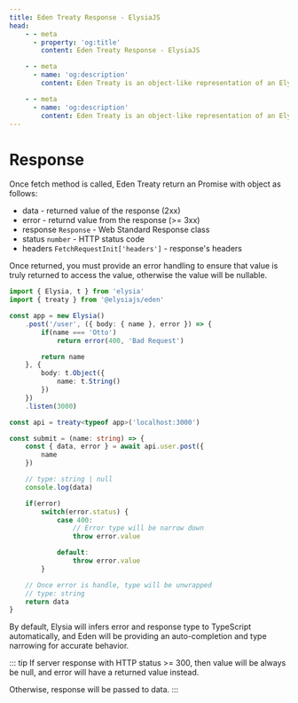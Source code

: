 ```yaml
---
title: Eden Treaty Response - ElysiaJS
head:
    - - meta
      - property: 'og:title'
        content: Eden Treaty Response - ElysiaJS

    - - meta
      - name: 'og:description'
        content: Eden Treaty is an object-like representation of an Elysia server, providing an end-to-end type safety, and a significantly improved developer experience. With Eden, we can fetch an API from Elysia server fully type-safe without code generation.

    - - meta
      - name: 'og:description'
        content: Eden Treaty is an object-like representation of an Elysia server, providing an end-to-end type safety, and a significantly improved developer experience. With Eden, we can fetch an API from Elysia server fully type-safe without code generation.
---
```


# Response
Once fetch method is called, Eden Treaty return an Promise with object as follows:
- data - returned value of the response (2xx)
- error - returnd value from the response (>= 3xx)
- response `Response` - Web Standard Response class
- status `number` - HTTP status code
- headers `FetchRequestInit['headers']` - response's headers

Once returned, you must provide an error handling to ensure that value is truly returned to access the value, otherwise the value will be nullable.

```typescript
import { Elysia, t } from 'elysia'
import { treaty } from '@elysiajs/eden'

const app = new Elysia()
    .post('/user', ({ body: { name }, error }) => {
        if(name === 'Otto')
            return error(400, 'Bad Request')

        return name
    }, {
        body: t.Object({
            name: t.String()
        })
    })
    .listen(3000)

const api = treaty<typeof app>('localhost:3000')

const submit = (name: string) => {
    const { data, error } = await api.user.post({
        name
    })

    // type: string | null
    console.log(data)

    if(error)
        switch(error.status) {
            case 400:
                // Error type will be narrow down
                throw error.value

            default:
                throw error.value
        }

    // Once error is handle, type will be unwrapped
    // type: string
    return data
}
```

By default, Elysia will infers error and response type to TypeScript automatically, and Eden will be providing an auto-completion and type narrowing for accurate behavior.

::: tip
If server response with HTTP status >= 300, then value will be always be null, and error will have a returned value instead.

Otherwise, response will be passed to data.
:::